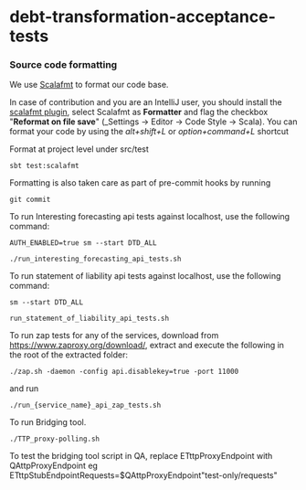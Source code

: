 # debt-transformation-acceptance-tests

### Source code formatting

We use [Scalafmt](https://scalameta.org/scalafmt/) to format our code base.

In case of contribution and you are an IntelliJ user, you should install
the [scalafmt plugin](https://plugins.jetbrains.com/plugin/8236-scalafmt), select Scalafmt as **Formatter** and flag the
checkbox "**Reformat on file save**" (_Settings -> Editor -> Code Style -> Scala). You can format your code by using
the _alt+shift+L_ or _option+command+L_ shortcut

Format at project level under src/test

```
sbt test:scalafmt
```

Formatting is also taken care as part of pre-commit hooks by running

```
git commit
```  

To run Interesting forecasting api tests against localhost, use the following command:

```
AUTH_ENABLED=true sm --start DTD_ALL
```

```
./run_interesting_forecasting_api_tests.sh
```

To run statement of liability api tests against localhost, use the following command:

```
sm --start DTD_ALL
```

```
run_statement_of_liability_api_tests.sh
```

To run zap tests for any of the services, download from https://www.zaproxy.org/download/, extract and execute the
following in the root of the extracted folder:

```
./zap.sh -daemon -config api.disablekey=true -port 11000
```

and run

```
./run_{service_name}_api_zap_tests.sh

```


To run Bridging tool. 

```
./TTP_proxy-polling.sh
```

To test the bridging tool script in QA, replace ETttpProxyEndpoint with QAttpProxyEndpoint
eg ETttpStubEndpointRequests=$QAttpProxyEndpoint"test-only/requests"
